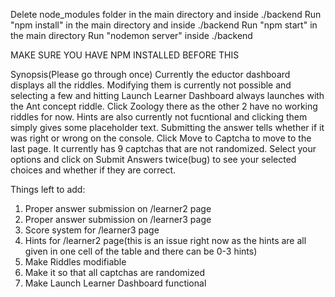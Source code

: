 Delete node_modules folder in the main directory and inside ./backend
Run "npm install" in the main directory and inside ./backend
Run "npm start" in the main directory 
Run "nodemon server" inside ./backend

MAKE SURE YOU HAVE NPM INSTALLED BEFORE THIS

Synopsis(Please go through once)
Currently the eductor dashboard displays all the riddles. Modifying them is currently not possible and selecting a few and hitting Launch Learner Dashboard always launches with the Ant concept riddle. 
Click Zoology there as the other 2 have no working riddles for now.
Hints are also currently not fucntional and clicking them simply gives some placeholder text. Submitting the answer tells whether if it was right or wrong on the console.
Click Move to Captcha to move to the last page.
It currently has 9 captchas that are not randomized. Select your options and click on Submit Answers twice(bug) to see your selected choices and whether if they are correct.

Things left to add:
1. Proper answer submission on /learner2 page
2. Proper answer submission on /learner3 page
3. Score system for /learner3 page
4. Hints for /learner2 page(this is an issue right now as the hints are all given in one cell of the table and there can be 0-3 hints)
5. Make Riddles modifiable
6. Make it so that all captchas are randomized
7. Make Launch Learner Dashboard functional
